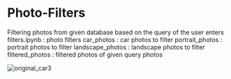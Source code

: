 # Photo-Filters
Filtering photos from given database based on the query of the user enters
filters.ipynb : photo filters 
car_photos : car photos to filter
portrait_photos : portrait photos to filter
landscape_photos : landscape photos to filter
filtered_photos : filtered photos of given query photos 

![original_car3](https://github.com/onurergun316/Photo-Filters/blob/master/car_photos/car3.jpg)
